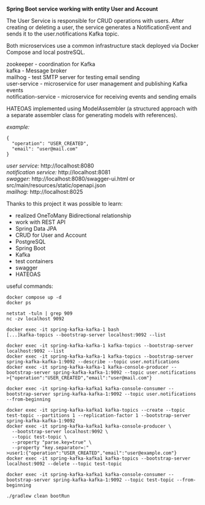 **Spring Boot service working with entity User and Account**

The User Service is responsible for CRUD operations with users.
After creating or deleting a user, the service generates a NotificationEvent and sends it to the user.notifications Kafka topic.

Both microservices use a common infrastructure stack deployed via Docker Compose and local postreSQL.

zookeeper - coordination for Kafka  
kafka - Message broker  
mailhog - test SMTP server for testing email sending  
user-service - microservice for user management and publishing Kafka events  
notification-service - microservice for receiving events and sending emails  

HATEOAS implemented using ModelAssembler (a structured approach with a separate assembler class for generating models with references).

*example:*  
```
{  
  "operation": "USER_CREATED",  
  "email": "user@mail.com"   
}
```
*user service:* http://localhost:8080  
*notification service:* http://localhost:8081  
*swagger:* http://localhost:8080/swagger-ui.html or src/main/resources/static/openapi.json  
*mailhog:* http://localhost:8025

Thanks to this project it was possible to learn:  
- realized OneToMany Bidirectional relationship
- work with REST API
- Spring Data JPA
- CRUD for User and Account
- PostgreSQL 
- Spring Boot
- Kafka
- test containers
- swagger
- HATEOAS

useful commands:
```
docker compose up -d
docker ps

netstat -tuln | grep 909
nc -zv localhost 9092

docker exec -it spring-kafka-kafka-1 bash
[...]kafka-topics --bootstrap-server localhost:9092 --list

docker exec -it spring-kafka-kafka-1 kafka-topics --bootstrap-server localhost:9092 --list
docker exec -it spring-kafka-kafka-1 kafka-topics --bootstrap-server spring-kafka-kafka-1:9092 --describe --topic user.notifications
docker exec -it spring-kafka-kafka-1 kafka-console-producer --bootstrap-server spring-kafka-kafka-1:9092 --topic user.notifications
>{"operation":"USER_CREATED","email":"user@mail.com"}

docker exec -it spring-kafka-kafka1 kafka-console-consumer --bootstrap-server spring-kafka-kafka-1:9092 --topic user.notifications --from-beginning

docker exec -it spring-kafka-kafka1 kafka-topics --create --topic test-topic --partitions 1 --replication-factor 1 --bootstrap-server spring-kafka-kafka-1:9092
docker exec -it spring-kafka-kafka1 kafka-console-producer \
  --bootstrap-server localhost:9092 \
  --topic test-topic \
  --property "parse.key=true" \
  --property "key.separator=:"
>user1:{"operation":"USER_CREATED","email":"user@example.com"}  
docker exec -it spring-kafka-kafka1 kafka-topics --bootstrap-server localhost:9092 --delete --topic test-topic

docker exec -it spring-kafka-kafka1 kafka-console-consumer --bootstrap-server spring-kafka-kafka-1:9092 --topic test-topic --from-beginning

./gradlew clean bootRun
```

